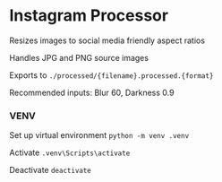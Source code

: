 # Instagram Processor
Resizes images to social media friendly aspect ratios

Handles JPG and PNG source images

Exports to `./processed/{filename}.processed.{format}`

Recommended inputs: Blur 60, Darkness 0.9

### VENV
Set up virtual environment
`python -m venv .venv`

Activate
`.venv\Scripts\activate`

Deactivate
`deactivate`